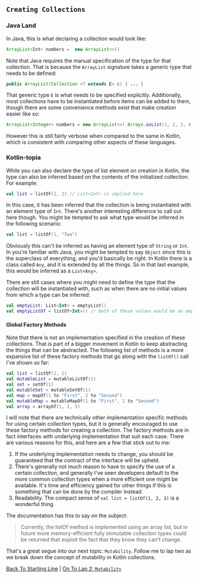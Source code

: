 ## `Creating Collections`

### Java Land
In Java, this is what declaring a collection would look like:
```java
ArrayList<Int> numbers =  new ArrayList<>()
```
Note that Java requires the manual specification of the type for that collection. That is because the `ArrayList` signature takes a generic type that needs to be defined:
```java
public ArrayList(Collection <? extends E> c) { ... }
```
That generic type `E` is what needs to be specified explicitly. Additionally, most collections have to be instantiated before items can be added to them, though there are some convenience methods exist that make creation easier like so:
```java
ArrayList<Integer> numbers = new ArrayList<>( Arrays.asList(1, 2, 3, 4) );
```
However this is still fairly verbose when compared to the same in Kotlin, which is consistent with comparing other aspects of these languages.

### Kotlin-topia
While you can also declare the type of list element on creation in Kotlin, the type can also be inferred based on the contents of the initialized collection. For example:
```kotlin
val list = listOf(1, 2) // List<Int> is implied here
```
In this case, it has been inferred that the collection is being instantiated with an element type of `Int`. There's another interesting difference to call out here though. You might be tempted to ask what type would be inferred in the following scenario:
```kotlin
val list = listOf(1, "Two")
```
Obviously this can't be inferred as having an element type of `String` or `Int`. In you're familiar with Java, you might be tempted to say `Object` since this is the superclass of everything, and you'd basically be right. In Kotlin there is a class called `Any`, and it is extended by all the things. So in that last example, this would be inferred as a `List<Any>`.

There are still cases where you might need to define the type that the collection will be instantiated with, such as when there are no initial values from which a type can be inferred:
```kotlin
val emptyList: List<Int> = emptyList()
val emptyListOf = listOf<Int>() // both of these values would be an empty collection of Int elements
```
#### Global Factory Methods
Note that there is not an implementation specified in the creation of these collections. That is part of a bigger movement in Kotlin to keep abstracting the things that can be abstracted. The following list of methods is a more expansive list of these factory methods that go along with the `listOf()` call I've shown so far:
```kotlin
val list = listOf(1, 2)
val mutableList = mutableListOf(1)
val set = setOf(1)
val mutableSet = mutableSetOf(1)
val map = mapOf(1 to "First", 2 to "Second")
val mutableMap = mutableMapOf(1 to "First", 2 to "Second")
val array = arrayOf(1, 2, 3)
```
I will note that there are technically other implementation specific methods for using certain collection types, but it is generally encouraged to use these factory methods for creating a collection. The factory methods are in fact interfaces with underlying implementation that suit each case. There are various reasons for this, and here are a few that stick out to me:
1. If the underlying implementation needs to change, you should be guaranteed that the contract of the interface will be upheld.
2. There's generally not much reason to have to specify the use of a certain collection, and generally I've seen developers default to the more common collection types when a more efficient one might be available. It's time and efficiency gained for other things if this is something that can be done by the compiler instead.
3. Readability. The compact sense of `val list = listOf(1, 2, 3)` is a wonderful thing

The documentation has this to say on the subject:
> Currently, the listOf method is implemented using an array list, but in future more memory-efficient fully immutable collection types could be returned that exploit the fact that they know they can't change.

That's a great segue into our next topic: `Mutability`. Follow me to lap two as we break down the concept of mutability in Kotlin collections.

[Back To Starting Line](/README.md) | [On To Lap 2: `Mutability`](/creation.md)
